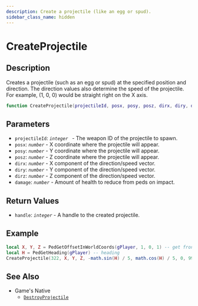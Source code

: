 ```yaml
---
description: Create a projectile (like an egg or spud).
sidebar_class_name: hidden
---
```


# CreateProjectile

## Description

Creates a projectile (such as an egg or spud) at the specified position and direction. The direction values also determine the speed of the projectile. For example, (1, 0, 0) would be straight right on the X axis.

```lua
function CreateProjectile(projectileId, posx, posy, posz, dirx, diry, dirz, damage) --[[ ... ]] end
```

## Parameters

- `projectileId`: _`integer `_ - The weapon ID of the projectile to spawn.
- `posx`: _`number`_ - X coordinate where the projectile will appear.
- `posy`: _`number`_ - Y coordinate where the projectile will appear.
- `posz`: _`number`_ - Z coordinate where the projectile will appear.
- `dirx`: _`number`_ - X component of the direction/speed vector.
- `diry`: _`number`_ - Y component of the direction/speed vector.
- `dirz`: _`number`_ - Z component of the direction/speed vector.
- `damage`: _`number`_ - Amount of health to reduce from peds on impact.

## Return Values

- `handle`: _`integer`_ - A handle to the created projectile.

## Example

```lua
local X, Y, Z = PedGetOffsetInWorldCoords(gPlayer, 1, 0, 1) -- get front-mid coords of the player
local H = PedGetHeading(gPlayer) -- heading
CreateProjectile(322, X, Y, Z, -math.sin(H) / 5, math.cos(H) / 5, 0, 9999)
```

## See Also

- Game's Native
  - [`DestroyProjectile`](https://bully-scripting.vercel.app/docs/game-reference/global-functions/DestroyProjectile)